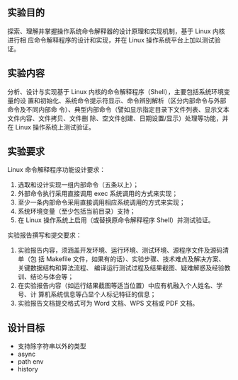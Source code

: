 ##  实验目的
探索、理解并掌握操作系统命令解释器的设计原理和实现机制，基于 Linux 内核进行相
应命令解释程序的设计和实现，并在 Linux 操作系统平台上加以测试验证。

## 实验内容
分析、设计与实现基于 Linux 内核的命令解释程序（Shell），主要包括系统环境变量的设
置和初始化、系统命令提示符显示、命令辨别解析（区分内部命令与外部命令及不同内部命
令）、典型内部命令（譬如显示指定目录下文件列表、显示文本文件内容、文件拷贝、文件删
除、空文件创建、日期设置/显示）处理等功能，并在 Linux 操作系统上测试验证。

## 实验要求

Linux 命令解释程序功能设计要求：
   1. 选取和设计实现一组内部命令（五条以上）；
   2. 外部命令执行采用直接调用 exec 系统调用的方式来实现；
   3. 至少一条内部命令采用直接调用相应系统调用的方式来实现；
   4. 系统环境变量（至少包括当前目录）支持；
   5. 在 Linux 操作系统上启用（或替换原命令解释程序 Shell）并测试验证。

实验报告撰写和提交要求：
   1. 实验报告内容，须涵盖开发环境、运行环境、测试环境、源程序文件及源码清单（包
   括 Makefile 文件，如果有的话）、实验步骤、技术难点及解决方案、关键数据结构和算法流程、
   编译运行测试过程及结果截图、疑难解惑及经验教训、结论与体会等；
   2. 在实验报告内容（如运行结果截图等适当位置）中应有机融入个人姓名、学号、计
   算机系统信息等凸显个人标记特征的信息；
   3. 实验报告文档提交格式可为 Word 文档、WPS 文档或 PDF 文档。

## 设计目标
* 支持除字符串以外的类型
* async
* path env
* history
